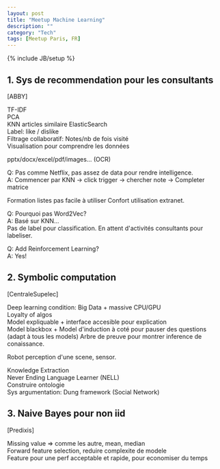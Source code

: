 ```yaml
---
layout: post
title: "Meetup Machine Learning"
description: ""
category: "Tech"
tags: [Meetup Paris, FR]
---
```

{% include JB/setup %}

## 1. Sys de recommendation pour les consultants 
[ABBY]

TF-IDF   
PCA  
KNN articles similaire
ElasticSearch  
Label: like / dislike  
Filtrage collaboratif: Notes/nb de fois visité  
Visualisation pour comprendre les données

pptx/docx/excel/pdf/images... (OCR) 

Q: Pas comme Netflix, pas assez de data pour rendre intelligence.  
A: Commencer par KNN -> click trigger -> chercher note -> Completer matrice

Formation listes pas facile à utiliser
Confort utilisation extranet.

Q: Pourquoi pas Word2Vec?  
A: Basé sur KNN...  
Pas de label pour classification. En attent d'activités consultants pour labeliser.

Q: Add Reinforcement Learning?  
A: Yes!

## 2. Symbolic computation
[CentraleSupelec] 
 
Deep learning condition: Big Data + massive CPU/GPU  
Loyalty of algos  
Model expliquable + interface accesible pour explication  
Model blackbox + Model d'induction à coté pour pauser des questions (adapt à tous les models)
Arbre de preuve pour montrer inference de conaissance.

Robot perception d'une scene, sensor.

Knowledge Extraction  
Never Ending Language Learner (NELL)  
Construire ontologie    
Sys argumentation: Dung framework (Social Network)  

## 3. Naive Bayes pour non iid
[Predixis]

Missing value => comme les autre, mean, median  
Forward feature selection, reduire complexite de modele  
Feature pour une perf acceptable et rapide, pour economiser du temps





